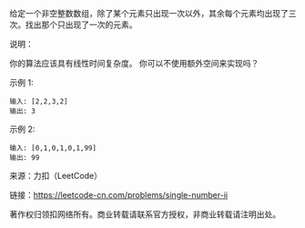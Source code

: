 给定一个非空整数数组，除了某个元素只出现一次以外，其余每个元素均出现了三次。找出那个只出现了一次的元素。

说明：

你的算法应该具有线性时间复杂度。 你可以不使用额外空间来实现吗？

示例 1:
```
输入: [2,2,3,2]
输出: 3
```
示例 2:
```
输入: [0,1,0,1,0,1,99]
输出: 99
```

来源：力扣（LeetCode）

链接：https://leetcode-cn.com/problems/single-number-ii

著作权归领扣网络所有。商业转载请联系官方授权，非商业转载请注明出处。
```

```